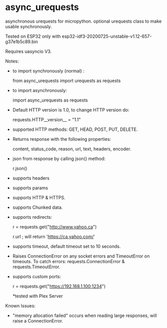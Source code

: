 # async_urequests

asynchronous urequests for micropython. optional urequests class to make usable synchronously.

Tested on ESP32 only with esp32-idf3-20200725-unstable-v1.12-657-g37e1b5c89.bin

Requires uasyncio V3.

Notes:
- to import synchronously (normal) :

  from async_urequests import urequests as requests
  
- to import asynchronously: 

  import async_urequests as requests
  
- Default HTTP version is 1.0, to change HTTP version do: 

  requests.HTTP__version__ = "1.1"
  
- supported HTTP methods: GET, HEAD, POST, PUT, DELETE.
- Returns response with the following properties: 

  content, status_code, reason, url, text, headers, encoder.
  
- json from response by calling json() method:

  r.json()
  
- supports headers
- supports params
- supports HTTP & HTTPS.
- supports Chunked data.
- supports redirects: 

  r = requests.get("http://www.yahoo.ca")
  
  r.url ; will return 'https://ca.yahoo.com/'
  
- supports timeout, default timeout set to 10 seconds.
- Raises ConnectionError on any socket errors and TimeoutError on timeouts. To catch errors: requests.ConnectionError & requests.TimeoutError.
- supports custom ports:

  r = requests.get("https://192.168.1.100:1234")
  
  *tested with Plex Server

Known Issues:
- "memory allocation failed" occurs when reading large responses, will raise a ConnectionError.
